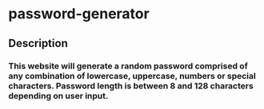 # password-generator

## Description
### This website will generate a random password comprised of any combination of lowercase, uppercase, numbers or special characters. Password length is between 8 and 128 characters depending on user input.

